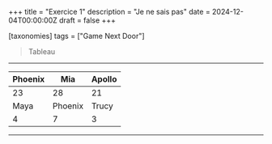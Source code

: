 +++
title = "Exercice 1"
description = "Je ne sais pas"
date = 2024-12-04T00:00:00Z
draft = false
+++

[taxonomies]
tags = ["Game Next Door"]

[^1]:![Image Bio](https://biodiversitypmc.sibils.org/img/logo_banner.7ff68d4d.png
"Logo de Biodiversitypmc")

>Tableau

***
| Phoenix | Mia | Apollo |
|---------|-----|--------|
| 23 | 28 | 21 |
| Maya | Phoenix | Trucy |
| 4 | 7 | 3 |
***


[^1]:(https://biodiversitypmc.sibils.org/img/logo_banner.7ff68d4d.png Logo de Biodiversitypmc)